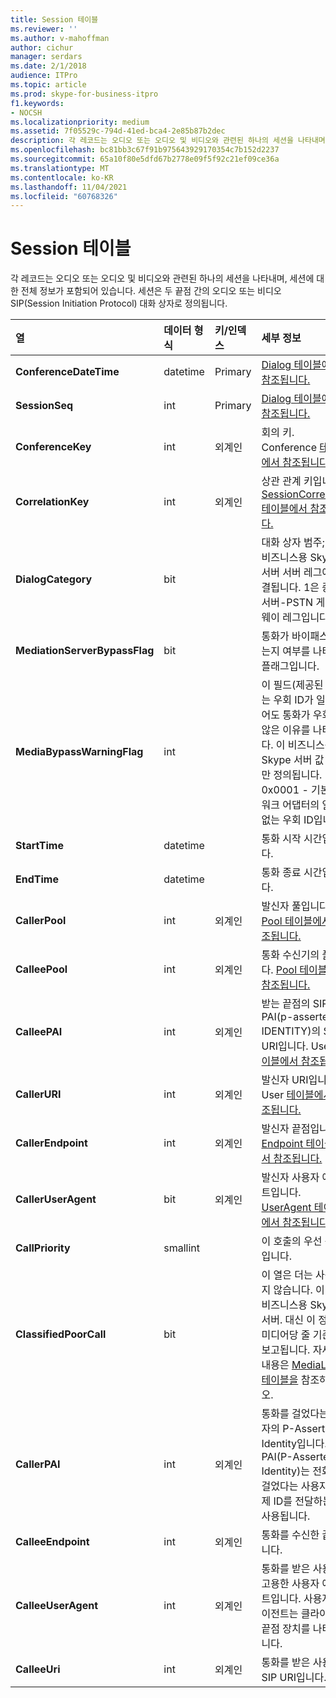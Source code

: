 ```yaml
---
title: Session 테이블
ms.reviewer: ''
ms.author: v-mahoffman
author: cichur
manager: serdars
ms.date: 2/1/2018
audience: ITPro
ms.topic: article
ms.prod: skype-for-business-itpro
f1.keywords:
- NOCSH
ms.localizationpriority: medium
ms.assetid: 7f05529c-794d-41ed-bca4-2e85b87b2dec
description: 각 레코드는 오디오 또는 오디오 및 비디오와 관련된 하나의 세션을 나타내며, 세션에 대한 전체 정보가 포함되어 있습니다. 세션은 두 끝점 간의 오디오 또는 비디오 SIP(Session Initiation Protocol) 대화 상자로 정의됩니다.
ms.openlocfilehash: bc81bb3c67f91b975643929170354c7b152d2237
ms.sourcegitcommit: 65a10f80e5dfd67b2778e09f5f92c21ef09ce36a
ms.translationtype: MT
ms.contentlocale: ko-KR
ms.lasthandoff: 11/04/2021
ms.locfileid: "60768326"
---
```

# <a name="session-table"></a>Session 테이블
 
각 레코드는 오디오 또는 오디오 및 비디오와 관련된 하나의 세션을 나타내며, 세션에 대한 전체 정보가 포함되어 있습니다. 세션은 두 끝점 간의 오디오 또는 비디오 SIP(Session Initiation Protocol) 대화 상자로 정의됩니다.
  
|**열**|**데이터 형식**|**키/인덱스**|**세부 정보**|
|:-----|:-----|:-----|:-----|
|**ConferenceDateTime** <br/> |datetime  <br/> |Primary  <br/> |[Dialog 테이블에서 참조됩니다.](dialog.md)  <br/> |
|**SessionSeq** <br/> |int  <br/> |Primary  <br/> |[Dialog 테이블에서 참조됩니다.](dialog.md)  <br/> |
|**ConferenceKey** <br/> |int  <br/> |외계인  <br/> |회의 키. Conference [테이블에서 참조됩니다.](conference.md)  <br/> |
|**CorrelationKey** <br/> |int  <br/> |외계인  <br/> |상관 관계 키입니다. [SessionCorrelation 테이블에서 참조됩니다.](sessioncorrelation.md)  <br/> |
|**DialogCategory** <br/> |bit  <br/> | <br/> |대화 상자 범주; 0은 비즈니스용 Skype 서버 서버 레그에 연결됩니다. 1은 중재 서버-PSTN 게이트웨이 레그입니다.  <br/> |
|**MediationServerBypassFlag** <br/> |bit  <br/> ||통화가 바이패스되었는지 여부를 나타내는 플래그입니다.  <br/> |
|**MediaBypassWarningFlag** <br/> |int  <br/> ||이 필드(제공된 경우)는 우회 ID가 일치했어도 통화가 우회되지 않은 이유를 나타냅니다. 이 비즈니스용 Skype 서버 값 하나만 정의됩니다.  <br/> 0x0001 - 기본 네트워크 어댑터의 알 수 없는 우회 ID입니다.  <br/> |
|**StartTime** <br/> |datetime  <br/> | <br/> |통화 시작 시간입니다.  <br/> |
|**EndTime** <br/> |datetime  <br/> | <br/> |통화 종료 시간입니다.  <br/> |
|**CallerPool** <br/> |int  <br/> |외계인  <br/> |발신자 풀입니다. [Pool 테이블에서 참조됩니다.](pool.md)  <br/> |
|**CalleePool** <br/> |int  <br/> |외계인  <br/> |통화 수신기의 풀입니다. [Pool 테이블에서 참조됩니다.](pool.md)  <br/> |
|**CalleePAI** <br/> |int  <br/> |외계인  <br/> |받는 끝점의 SIP PAI(p-asserted IDENTITY)의 SIP URI입니다. User [테이블에서 참조됩니다.](user-0.md)  <br/> |
|**CallerURI** <br/> |int  <br/> |외계인  <br/> |발신자 URI입니다. User [테이블에서 참조됩니다.](user-0.md)  <br/> |
|**CallerEndpoint** <br/> |int  <br/> |외계인  <br/> |발신자 끝점입니다. [Endpoint 테이블에서 참조됩니다.](endpoint.md)  <br/> |
|**CallerUserAgent** <br/> |bit  <br/> |외계인  <br/> |발신자 사용자 에이전트입니다. [UserAgent 테이블에서 참조됩니다.](useragent.md)  <br/> |
|**CallPriority** <br/> |smallint  <br/> ||이 호출의 우선 순위입니다.  <br/> |
|**ClassifiedPoorCall** <br/> |bit  <br/> ||이 열은 더는 사용되지 않습니다. 이 열은 비즈니스용 Skype 서버. 대신 이 정보는 미디어당 줄 기준에 보고됩니다. 자세한 내용은 [MediaLine 테이블을](medialine-0.md) 참조하십시오. <br/> |
|**CallerPAI** <br/> |int  <br/> |외계인  <br/> |통화를 걸었다는 사용자의 P-Asserted-Identity입니다. PAI(P-Asserted-Identity)는 전화를 걸었다는 사용자의 실제 ID를 전달하는 데 사용됩니다.  <br/> |
|**CalleeEndpoint** <br/> |int  <br/> |외계인  <br/> |통화를 수신한 끝점입니다.  <br/> |
|**CalleeUserAgent** <br/> |int  <br/> |외계인  <br/> |통화를 받은 사용자가 고용한 사용자 에이전트입니다. 사용자 에이전트는 클라이언트 끝점 장치를 나타났습니다.  <br/> |
|**CalleeUri** <br/> |int  <br/> |외계인  <br/> |통화를 받은 사용자의 SIP URI입니다.  <br/> |
   

